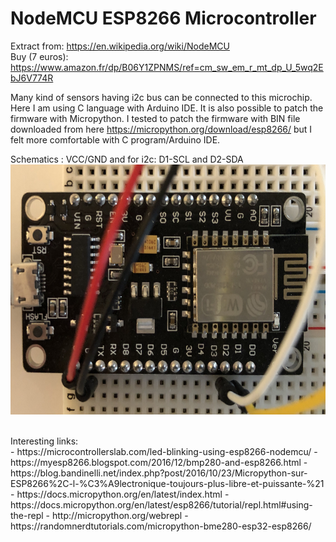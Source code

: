 # NodeMCU ESP8266 Microcontroller

Extract from: https://en.wikipedia.org/wiki/NodeMCU
<br>
Buy (7 euros): https://www.amazon.fr/dp/B06Y1ZPNMS/ref=cm_sw_em_r_mt_dp_U_5wq2EbJ6V774R

Many kind of sensors having i2c bus can be connected to this microchip. Here I am using C language with Arduino IDE. It is also possible to patch the firmware with Micropython. I tested to patch the firmware with BIN file downloaded from here https://micropython.org/download/esp8266/ but I felt more comfortable with C program/Arduino IDE.

Schematics : VCC/GND and for i2c: D1-SCL and D2-SDA
<img src="../img/esp8266.jpg" width="600" height="400"/>

<br>
Interesting links:<br>
- https://microcontrollerslab.com/led-blinking-using-esp8266-nodemcu/
- https://myesp8266.blogspot.com/2016/12/bmp280-and-esp8266.html
- https://blog.bandinelli.net/index.php?post/2016/10/23/Micropython-sur-ESP8266%2C-l-%C3%A9lectronique-toujours-plus-libre-et-puissante-%21
- https://docs.micropython.org/en/latest/index.html
- https://docs.micropython.org/en/latest/esp8266/tutorial/repl.html#using-the-repl
- http://micropython.org/webrepl
- https://randomnerdtutorials.com/micropython-bme280-esp32-esp8266/
